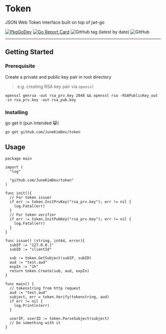 # Token

JSON Web Token Interface built on top of jwt-go

[![PkgGoDev](https://pkg.go.dev/badge/github.com/JuneKimDev/token)](https://pkg.go.dev/github.com/JuneKimDev/token)
[![Go Report Card](https://goreportcard.com/badge/github.com/JuneKimDev/token)](https://goreportcard.com/report/github.com/JuneKimDev/token)
![GitHub tag (latest by date)](https://img.shields.io/github/v/tag/JuneKimDev/token)
![GitHub](https://img.shields.io/github/license/JuneKimDev/token)

---

## Getting Started

### Prerequisite

Create a private and public key pair in root directory

> e.g. creating RSA key pair via `openssl`

```shell
openssl genrsa -out rsa_prv.key 2048 && openssl rsa -RSAPublicKey_out -in rsa_prv.key -out rsa_pub.key
```

### Installing

go get it (pun intended :smile_cat:)

```shell
go get github.com/JuneKimDev/token
```

## Usage

```golang
package main

import (
  "log"

  "github.com/JuneKimDev/token"
)

func init(){
  // For token issuer
  if err := token.InitPrvKey("rsa_prv.key"); err != nil {
    log.Fatal(err)
  }
  // For token verifier
  if err := token.InitPubKey("rsa_prv.key"); err != nil {
    log.Fatal(err)
  }
}

func issue() (string, int64, error){
  subIP := "127.0.0.1"
  subID := "clientId"

  sub := token.GetSubject(subIP, subID)
  aud := "test.aud"
  expIn := "1h"
  return token.Create(sub, aud, expIn)
}

func main() {
  // tokenstring from http request
  aud := "test.aud"
  subject, err = token.Verify(tokenstring, aud)
  if err != nil {
    log.Println(err)
  }

  userIP, userID := token.ParseSubject(subject)
  // Do something with it
}
```

